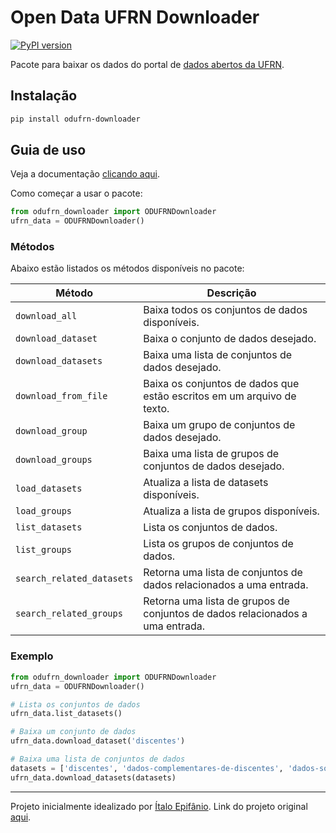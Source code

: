 # Open Data UFRN Downloader
[![PyPI version](https://badge.fury.io/py/odufrn-downloader.svg)](https://badge.fury.io/py/odufrn-downloader)

Pacote para baixar os dados do portal de [dados abertos da UFRN](dados.ufrn.br).

## Instalação
```bash
pip install odufrn-downloader
```

## Guia de uso
Veja a documentação [clicando aqui](https://odufrn.github.io/odufrn-downloader/).

Como começar a usar o pacote:
```python
from odufrn_downloader import ODUFRNDownloader
ufrn_data = ODUFRNDownloader()
```

### Métodos
Abaixo estão listados os métodos disponíveis no pacote:

| Método | Descrição |
| ------ | ------- |
| `download_all` | Baixa todos os conjuntos de dados disponíveis. |
| `download_dataset` | Baixa o conjunto de dados desejado. |
| `download_datasets` | Baixa uma lista de conjuntos de dados desejado. |
| `download_from_file` | Baixa os conjuntos de dados que estão escritos em um arquivo de texto. |
| `download_group` | Baixa um grupo de conjuntos de dados desejado. |
| `download_groups` | Baixa uma lista de grupos de conjuntos de dados desejado. |
| `load_datasets` | Atualiza a lista de datasets disponíveis. |
| `load_groups` | Atualiza a lista de grupos disponíveis. |
| `list_datasets` | Lista os conjuntos de dados. |
| `list_groups` | Lista os grupos de conjuntos de dados. |
| `search_related_datasets` | Retorna uma lista de conjuntos de dados relacionados a uma entrada. |
| `search_related_groups` | Retorna uma lista de grupos de conjuntos de dados relacionados a uma entrada. |

### Exemplo
```python
from odufrn_downloader import ODUFRNDownloader
ufrn_data = ODUFRNDownloader()

# Lista os conjuntos de dados
ufrn_data.list_datasets()

# Baixa um conjunto de dados
ufrn_data.download_dataset('discentes')

# Baixa uma lista de conjuntos de dados
datasets = ['discentes', 'dados-complementares-de-discentes', 'dados-socio-economicos-de-discentes']
ufrn_data.download_datasets(datasets)
```

----------------
Projeto inicialmente idealizado por [Ítalo Epifânio](https://github.com/itepifanio).
Link do projeto original [aqui](https://github.com/professorCheatSheet/dadosAbertosUFRNDownloader).
